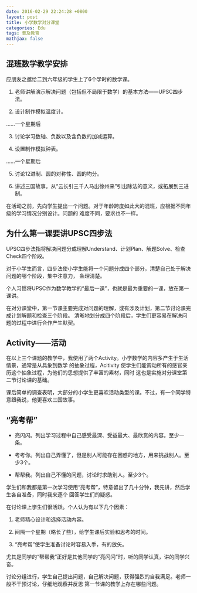 ```yaml
---
date: 2016-02-29 22:24:28 +0800
layout: post
title: 小学数学对分课堂
categories: Edu
tags: 普及教育
mathjax: false
---
```


## 混班数学教学安排

应朋友之邀给二到六年级的学生上了6个学时的数学课。

1. 老师讲解演示解决问题（包括但不局限于数学）的基本方法——UPSC四步法。

2. 设计制作模拟温度计。

……一个星期后

3. 讨论学习数轴、负数以及含负数的加减运算。

4. 设置制作模拟钟表。

……一个星期后

5. 讨论12进制、圆的对称性、圆的均分。

6. 讲述三国故事。从“云长引三千人马出徐州来”引出除法的意义，或拓展到三进制。

在活动之前，先向学生提出一个问题。对于年龄跨度如此大的混班，应根据不同年级的学习情况分别设计。问题的
难度不同，要求也不一样。

## 为什么第一课要讲UPSC四步法

UPSC四步法指将解决问题分成理解Understand、计划Plan、解题Solve、检查Check四个阶段。

对于小学生而言，四步法使小学生能将一个问题分成四个部分，清楚自己处于解决问题的哪个阶段，集中注意力，
条理清楚。

个人习惯将UPSC作为数学教学的“最后一课”，也就是最为重要的一课，放在第一课讲。

在对分课堂中，第一节课主要完成对问题的理解，或有涉及计划，第二节讨论课完成计划解题和检查三个阶段。
清晰地划分成四个阶段后，学生们更容易在解决问题的过程中进行合作产生默契。

## Activity——活动

在以上三个课题的教学中，我使用了两个Activity。小学数学的内容多产生于生活情景，通常是从具象到数学
的抽象过程，Acitivity 使学生们能调动所有的感官亲历这个抽象过程，为他们的思想提供了丰富的素材，同时
这也是实施对分课堂第二节讨论课的基础。

课后简单的调查表明，大部分的小学生更喜欢活动类型的课。不过，有一个同学特意跟我说，他更喜欢三国故事。

## “亮考帮”

* 亮闪闪。列出学习过程中自己感受最深、受益最大、最欣赏的内容。至少一条。

* 考考你。列出自己弄懂了，但是别人可能存在困惑的地方，用来挑战别人。至少3个。

* 帮帮我。列出自己不懂的问题，讨论时求助别人。至少3个。

学生们和我都是第一次学习使用“亮考帮”，特意留出了几十分钟，我先讲，然后学生各自准备，同时我来逐个
回答学生们的疑惑。

在讨论课上学生们很活跃。个人认为有以下几个因素：

1. 老师精心设计和选择活动内容。

2. 间隔一个星期（略长了些），给学生课后实验和思考的时间。

3. “亮考帮”使学生准备讨论时容易入手，有的放矢。

尤其是同学的“帮帮我”正好是其他同学的“亮闪闪”时，听的同学认真，讲的同学兴奋。

讨论分组进行，学生自己提出问题，自己解决问题，获得强烈的自我满足。老师一般不干预讨论，仔细地观察并反思
第一节课的教学上存在哪些问题。
